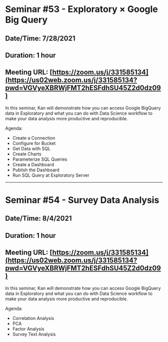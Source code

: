 # Seminar #53 - Exploratory × Google Big Query
## Date/Time: 7/28/2021
## Duration: 1 hour
## Meeting URL: [https://zoom.us/j/331585134](https://us02web.zoom.us/j/331585134?pwd=VGVyeXBRWjFMT2hESFdhSU45Z2d0dz09)

In this seminar, Kan will demonstrate how you can access Google BigQuery data in Exploratory and what you can do with Data Science workflow to make your data analysis more productive and reproducible.

Agenda:

* Create a Connection
* Configure for Bucket
* Get Data with SQL
* Create Charts
* Parameterize SQL Queries
* Create a Dashboard
* Publish the Dashboard
* Run SQL Query at Exploratory Server

----


# Seminar #54 - Survey Data Analysis
## Date/Time: 8/4/2021
## Duration: 1 hour
## Meeting URL: [https://zoom.us/j/331585134](https://us02web.zoom.us/j/331585134?pwd=VGVyeXBRWjFMT2hESFdhSU45Z2d0dz09)

In this seminar, Kan will demonstrate how you can access Google BigQuery data in Exploratory and what you can do with Data Science workflow to make your data analysis more productive and reproducible.

Agenda:

* Correlation Analysis
* PCA
* Factor Analysis
* Survey Text Analysis
